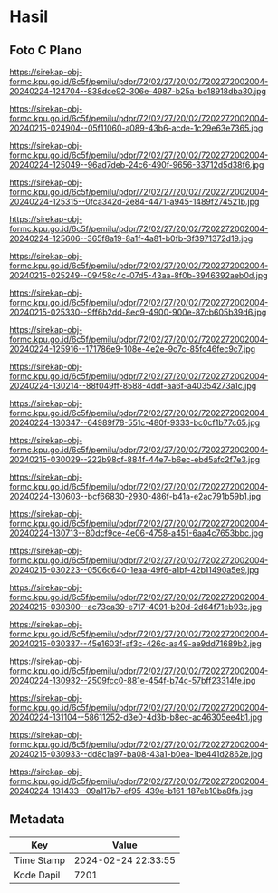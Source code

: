 # Hasil

## Foto C Plano

https://sirekap-obj-formc.kpu.go.id/6c5f/pemilu/pdpr/72/02/27/20/02/7202272002004-20240224-124704--838dce92-306e-4987-b25a-be18918dba30.jpg

https://sirekap-obj-formc.kpu.go.id/6c5f/pemilu/pdpr/72/02/27/20/02/7202272002004-20240215-024904--05f11060-a089-43b6-acde-1c29e63e7365.jpg

https://sirekap-obj-formc.kpu.go.id/6c5f/pemilu/pdpr/72/02/27/20/02/7202272002004-20240224-125049--96ad7deb-24c6-490f-9656-33712d5d38f6.jpg

https://sirekap-obj-formc.kpu.go.id/6c5f/pemilu/pdpr/72/02/27/20/02/7202272002004-20240224-125315--0fca342d-2e84-4471-a945-1489f274521b.jpg

https://sirekap-obj-formc.kpu.go.id/6c5f/pemilu/pdpr/72/02/27/20/02/7202272002004-20240224-125606--365f8a19-8a1f-4a81-b0fb-3f3971372d19.jpg

https://sirekap-obj-formc.kpu.go.id/6c5f/pemilu/pdpr/72/02/27/20/02/7202272002004-20240215-025249--09458c4c-07d5-43aa-8f0b-3946392aeb0d.jpg

https://sirekap-obj-formc.kpu.go.id/6c5f/pemilu/pdpr/72/02/27/20/02/7202272002004-20240215-025330--9ff6b2dd-8ed9-4900-900e-87cb605b39d6.jpg

https://sirekap-obj-formc.kpu.go.id/6c5f/pemilu/pdpr/72/02/27/20/02/7202272002004-20240224-125916--171786e9-108e-4e2e-9c7c-85fc46fec9c7.jpg

https://sirekap-obj-formc.kpu.go.id/6c5f/pemilu/pdpr/72/02/27/20/02/7202272002004-20240224-130214--88f049ff-8588-4ddf-aa6f-a40354273a1c.jpg

https://sirekap-obj-formc.kpu.go.id/6c5f/pemilu/pdpr/72/02/27/20/02/7202272002004-20240224-130347--64989f78-551c-480f-9333-bc0cf1b77c65.jpg

https://sirekap-obj-formc.kpu.go.id/6c5f/pemilu/pdpr/72/02/27/20/02/7202272002004-20240215-030029--222b98cf-884f-44e7-b6ec-ebd5afc2f7e3.jpg

https://sirekap-obj-formc.kpu.go.id/6c5f/pemilu/pdpr/72/02/27/20/02/7202272002004-20240224-130603--bcf66830-2930-486f-b41a-e2ac791b59b1.jpg

https://sirekap-obj-formc.kpu.go.id/6c5f/pemilu/pdpr/72/02/27/20/02/7202272002004-20240224-130713--80dcf9ce-4e06-4758-a451-6aa4c7653bbc.jpg

https://sirekap-obj-formc.kpu.go.id/6c5f/pemilu/pdpr/72/02/27/20/02/7202272002004-20240215-030223--0506c640-1eaa-49f6-a1bf-42b11490a5e9.jpg

https://sirekap-obj-formc.kpu.go.id/6c5f/pemilu/pdpr/72/02/27/20/02/7202272002004-20240215-030300--ac73ca39-e717-4091-b20d-2d64f71eb93c.jpg

https://sirekap-obj-formc.kpu.go.id/6c5f/pemilu/pdpr/72/02/27/20/02/7202272002004-20240215-030337--45e1603f-af3c-426c-aa49-ae9dd71689b2.jpg

https://sirekap-obj-formc.kpu.go.id/6c5f/pemilu/pdpr/72/02/27/20/02/7202272002004-20240224-130932--2509fcc0-881e-454f-b74c-57bff23314fe.jpg

https://sirekap-obj-formc.kpu.go.id/6c5f/pemilu/pdpr/72/02/27/20/02/7202272002004-20240224-131104--58611252-d3e0-4d3b-b8ec-ac46305ee4b1.jpg

https://sirekap-obj-formc.kpu.go.id/6c5f/pemilu/pdpr/72/02/27/20/02/7202272002004-20240215-030933--dd8c1a97-ba08-43a1-b0ea-1be441d2862e.jpg

https://sirekap-obj-formc.kpu.go.id/6c5f/pemilu/pdpr/72/02/27/20/02/7202272002004-20240224-131433--09a117b7-ef95-439e-b161-187eb10ba8fa.jpg


## Metadata

| Key        | Value               |
| ---------- | ------------------- |
| Time Stamp | 2024-02-24 22:33:55 |
| Kode Dapil | 7201                |




